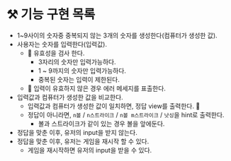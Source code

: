 # :hammer_and_pick: 기능 구현 목록
- 1~9사이의 숫자중 중복되지 않는 3개의 숫자를 생성한다(컴퓨터가 생성한 값).
- 사용자는 숫자를 입력한다(입력값).
    - :vertical_traffic_light: 유효성을 검사 한다.
        - 3자리의 숫자만 입력가능하다.
        - 1 ~ 9까지의 숫자만 입력가능하다.
        - 중복된 숫자는 입력이 제한된다.
    - :rotating_light: 입력이 유효하지 않은 경우 에러 메세지를 표출한다.
- 입력값과 컴퓨터가 생성한 값을 비교한다.
    - 입력값과 컴퓨터가 생성한 값이 일치하면, 정답 view를 출력한다. :tada:
    - 정답이 아니라면, `n볼` / `n스트라이크` / `n볼 m스트라이크` / `낫싱`을 hint로 출력한다.
        - 볼과 스트라이크가 같이 있는 경우 볼을 앞에둔다.
- 정답을 맞춘 이후, 유저의 input을 받지 않는다.
- 정답을 맞춘 이후, 유저는 게임을 재시작 할 수 있다.
  - 게임을 재시작하면 유저의 input을 받을 수 있다.